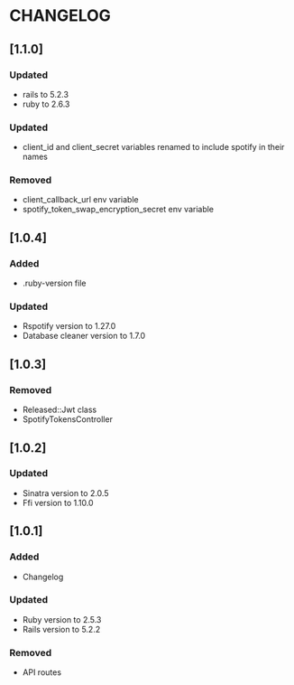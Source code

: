 # CHANGELOG

## [1.1.0]

### Updated

- rails to 5.2.3
- ruby to 2.6.3

### Updated

- client_id and client_secret variables renamed to include spotify in their names

### Removed

- client_callback_url env variable
- spotify_token_swap_encryption_secret env variable

## [1.0.4]

### Added

- .ruby-version file

### Updated

- Rspotify version to 1.27.0
- Database cleaner version to 1.7.0

## [1.0.3]

### Removed

- Released::Jwt class
- SpotifyTokensController

## [1.0.2]

### Updated

- Sinatra version to 2.0.5
- Ffi version to 1.10.0

## [1.0.1]

### Added

- Changelog

### Updated

- Ruby version to 2.5.3
- Rails version to 5.2.2

### Removed

- API routes
